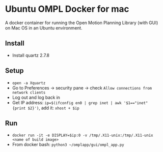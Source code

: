 # Ubuntu OMPL Docker for mac
A docker container for running the Open Motion Planning Library (with GUI) on Mac OS in an Ubuntu environment.

## Install
- Install quartz 2.7.8

## Setup
- `open -a Xquartz`
- Go to Preferences -> security pane -> check `Allow connections from network clients`
- Log out and log back in
- Get IP address: `ip=$(ifconfig en0 | grep inet | awk '$1=="inet" {print $2}')`, add it: `xhost + $ip`

## Run
- `docker run -it -e DISPLAY=$ip:0 -v /tmp/.X11-unix:/tmp/.X11-unix <name of build image>`
- From docker bash: `python3 ~/omplapp/gui/ompl_app.py`

